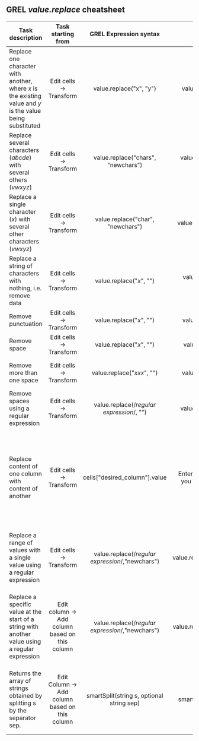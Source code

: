 ## GREL *value.replace* cheatsheet

|	Task description |	Task starting from |	GREL Expression syntax |	Example | Explanation    |
| ------------- |:-------------:| :--------:|:--------:| :---------------------:|
| Replace one character with another, where *x* is the existing value and *y* is the value being substituted |	Edit cells -> Transform	| value.replace("x", "y") |	value.replace("&", ":") |  Substituting a colon for an ampersand |
| Replace several characters (*abcde*) with several others (*vwxyz*) |	Edit cells -> Transform	| value.replace("chars", "newchars") |	value.replace("abcde", "vwxyz") |  Replacing one string of characters with another |
|	Replace a single character (*x*) with several other characters (*vwxyz*) |	Edit cells -> Transform	| value.replace("char", "newchars") |	value.replace("&", "and") |  Replacing one character with a string |
|	Replace a string of characters with nothing, i.e. remove data |	Edit cells -> Transform	| value.replace("*x*", "") |	value.replace("00:00 AEST", "")   | This removes time from a time and date statement |
|	Remove punctuation |		Edit cells -> Transform	|	value.replace("*x*", "") | value.replace("-", "") |  Removes a hyphen |
|	Remove space  |		Edit cells -> Transform	|	value.replace("*x*", "") | value.replace(" ", "") |  Removes a single space |
| Remove more than one space | 		Edit cells -> Transform	 | value.replace("*xxx*", "") | value.replace("&nbsp;&nbsp;&nbsp;", "")  |  Removes more than three spaces |
| Remove spaces using a regular expression | 		Edit cells -> Transform	 | value.replace(/_regular expression_/, "") | value.replace(/\s+/, "")  |  Removes any number of spaces |
|	 Replace content of one column with content of another |		Edit cells -> Transform	|	 cells["desired_column"].value  |  Enter this for the column you want to transform.  | If there is a mix of data in the column, filter rows you want to transform **FIRST** to avoid overwriting data you want to keep. |	
|	Replace a range of values with a single value using a regular expression |		Edit cells -> Transform	|	 value.replace(/_regular expression_/,"newchars") |	value.replace(/\d{4}/,"QLD") |  Replacing a range of four-digit postcodes in a column with the abbreviation for a state |	
|	Replace a specific value at the start of a string with another value using a regular expression	|	 Edit column -> Add column based on this column |		value.replace(/_regular expression_/,"newchars")	|	 value.replace(/^04/,"+614") |  Adding a new column to create an international version of a local Australian mobile phone number  |	
| Returns the array of strings obtained by splitting s by the separator sep. |  Edit Column -> Add column based on this column |  smartSplit(string s, optional string sep) |  smartSplit(value, ',')[-4]  |  Add a column based on the value fourth from the end of the cell, using ',' as separator |
